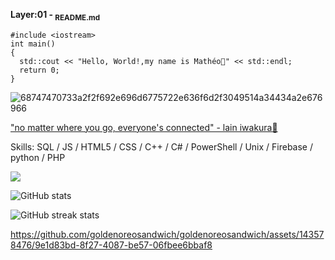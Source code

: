 **Layer:01 - <sub>README.md</sub>**
```
#include <iostream>
int main()
{
  std::cout << "Hello, World!,my name is Mathéo👋" << std::endl;
  return 0;
}
```
![68747470733a2f2f692e696d6775722e636f6d2f3049514a34434a2e676966](https://github.com/goldenoreosandwich/goldenoreosandwich/assets/143578476/099cd49d-c8aa-4c5f-abd7-9007a558a373)


["no matter where you go, everyone's connected" - lain iwakura🖤](https://www.youtube.com/watch?v=VfM6HMXTNCs/)

Skills: SQL / JS / HTML5 / CSS / C++ / C# / PowerShell / Unix / Firebase / python / PHP

![](https://komarev.com/ghpvc/?username=goldenoreosandwich&style=plastic&color=gray&base=714) 

![GitHub stats](https://github-readme-stats.vercel.app/api?username=goldenoreosandwich&show_icons=true)  

![GitHub streak stats](https://streak-stats.demolab.com/?user=goldenoreosandwich)  

https://github.com/goldenoreosandwich/goldenoreosandwich/assets/143578476/9e1d83bd-8f27-4087-be57-06fbee6bbaf8
